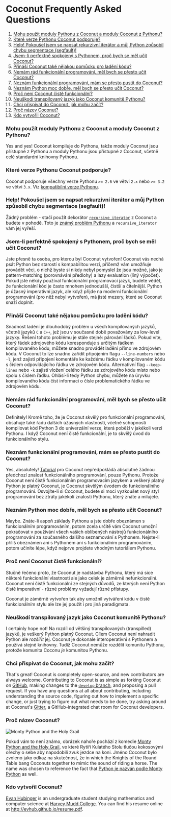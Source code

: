 # Coconut Frequently Asked Questions

<!-- MarkdownTOC -->

1. [Mohu použít moduly Pythonu z Coconut a moduly Coconut z Pythonu?](#can-i-use-python-modules-from-coconut-and-coconut-modules-from-python)
1. [Které verze Pythonu Coconut podporuje?](#what-versions-of-python-does-coconut-support)
1. [Help! Pokoušel jsem se napsat rekurzivní iterátor a můj Python způsobil chybu segmentace (segfault)!](#help-i-tried-to-write-a-recursive-iterator-and-my-python-segfaulted)
1. [Jsem-li perfektně spokojený s Pythonem, proč bych se měl učit Coconut?](#if-im-already-perfectly-happy-with-python-why-should-i-learn-coconut)
1. [Přináší Coconut také nějakou pomůcku pro ladění kódu?](#how-will-i-be-able-to-debug-my-python-if-im-not-the-one-writing-it)
1. [Nemám rád funkcionální programování, měl bych se přesto učit Coconut?](#i-dont-like-functional-programming-should-i-still-learn-coconut)
1. [Neznám funkcionální programování, mám se přesto pustit do Coconut?](#i-dont-know-functional-programming-should-i-still-learn-coconut)
1. [Neznám Python moc dobře, měl bych se přesto učit Coconut?](#i-dont-know-python-very-well-should-i-still-learn-coconut)
1. [Proč není Coconut čistě funkcionální?](#why-isnt-coconut-purely-functional)
1. [Neuškodí transpilovaný jazyk jako Coconut komunitě Pythonu?](#wont-a-transpiled-language-like-coconut-be-bad-for-the-python-community)
1. [Chci přispívat do Coconut, jak mohu začít?](#i-want-to-contribute-to-coconut-how-do-i-get-started)
1. [Proč název Coconut?](#why-the-name-coconut)
1. [Kdo vytvořil Coconut?](#who-developed-coconut)

<!-- /MarkdownTOC -->

### Mohu použít moduly Pythonu z Coconut a moduly Coconut z Pythonu?

Yes and yes! Coconut kompiluje do Pythonu, takže moduly Coconut jsou přístupné z Pythonu a moduly Pythonu jsou přístupné z Coconut, včetně celé standardní knihovny Pythonu.

### Které verze Pythonu Coconut podporuje?

Coconut podporuje všechny verze Pythonu `>= 2.6` ve větvi `2.x` nebo `>= 3.2` ve větvi `3.x`. Viz [kompatibilní verze Pythonu](http://coconut.readthedocs.io/en/master/DOCS.html#compatible-python-versions).

### Help! Pokoušel jsem se napsat rekurzivní iterátor a můj Python způsobil chybu segmentace (segfault)!

Žádný problém - stačí použít dekorátor [`recursive_iterator`](http://coconut.readthedocs.io/en/master/DOCS.html#recursive_iterator) z Coconut a budete v pohodě. Toto je [známý problém  Pythonu](http://bugs.python.org/issue14010) a `recursive_iterator` vám jej vyřeší.

### Jsem-li perfektně spokojený s Pythonem, proč bych se měl učit Coconut?

Jste přesně ta osoba, pro kterou byl Coconut vytvořen! Coconut vás nechá psát Python bez starostí s kompabilitou verzí, přičemž vám umožňuje provádět věci, o nichž byste si nikdy nebyl pomyslel že jsou možné, jako je pattern-matching (porovnávání předlohy) a lazy evaluation (líný výpočet). Pokud jste někdy používal funkcionální programovací jazyk, budete vědět, že funkcionální kód je často mnohem jednodušší, čistší a čitelnější. Python je úžasný imperativní jazyk, ale když přijde na moderní funkcionální programování (pro něž nebyl vytvořen), má jisté mezery, které se Coconut snaží doplnit.

### Přináší Coconut také nějakou pomůcku pro ladění kódu?

Snadnost ladění je dlouhodobý problém u všech kompilovaných jazyků, včetně jazyků `C` a `C++`, jež jsou v současné době považovány za low-level jazyky. Řešení tohoto problému je stále stejné: párování řádků. Pokud víte, který řádek zdrojového kódu koresponduje s určitým řádkem kompilovaného kódu, můžete snadno provádět ladění přímo ve zdrojovém kódu. V Coconut to lze snadno zařídit připojením flagu `--line-numbers` nebo `-l`, jenž zajistí připojení komentáře ke každému řádku v kompilovaném kódu s číslem odpovídajícího řádku ve zdrojovém kódu. Alternativní flag `--keep-lines` nebo `-k` zajistí vložení celého řádku ze zdrojového kódu místo nebo spolu s číslem řádku. Ohlásí-li tedy Python chybu, můžete na úryvku kompilovaného kódu číst informaci o čísle problematického řádku ve zdrojovém kódu.

### Nemám rád funkcionální programování, měl bych se přesto učit Coconut?

Definitely! Kromě toho, že je Coconut skvělý pro funkcionální programování, obsahuje také řadu dalších úžasných vlastností, včetně schopnosti kompilovat kód Python 3 do univerzální verze, která poběží v jakékoli verzi Pythonu. I když Coconut není čistě funkcionální, je to skvělý úvod do funkcionálního stylu.

### Neznám funkcionální programování, mám se přesto pustit do Coconut?

Yes, absolutely! [Tutorial](http://coconut.readthedocs.io/en/master/HELP.html) pro Coconut nepředpokládá absolutně žádnou předchozí znalost funkcionálního programování, pouze Pythonu. Protože Coconut není čistě funkcionálním programovacím jazykem a veškerý platný Python je platný Coconut, je Coconut skvělým úvodem do funkcionálního programování. Osvojíte-li si Coconut, budete si moci vyzkoušet nový styl programování bez ztráty jakékoli znalosti Pythonu, který znáte a milujete.

### Neznám Python moc dobře, měl bych se přesto učit Coconut?

Maybe. Znáte-li aspoň základy Pythonu a jste dobře obeznámen s funkcionálním programováním, potom zcela určitě vám Coconut umožní pokračovat v používání všech vašich oblíbených nástrojů funkcionálního programování za současného dalšího seznamování s Pythonem. Nejste-li příliš obeznámen ani s Pythonem ani s funkcionálním programováním, potom učiníte lépe, když nejprve projdete vhodným tutoriálem Pythonu.

### Proč není Coconut čistě funkcionální?

Stučně řečeno proto, že Coconut je nadstavba Pythonu, který má sice některé funkcionální vlastnosti ale jako celek je záměrně nefunkcionální. Coconut není čistě funkcionální ze stejných důvodů, ze kterých není Python čistě imperativní - různé problémy vyžadují různé přístupy. 

Coconut je záměrně vytvořen tak aby umožnil vytváření kódu v čistě funkcionálním stylu ale lze jej použít i pro jiná paradigmata.

### Neuškodí transpilovaný jazyk jako Coconut komunitě Pythonu?

I certainly hope not! Na rozdíl od většiný transpilovaných (transpilled) jazyků, je veškerý Python platný Coconut. Cílem Coconut není nahradit Python ale _rozšířit_ jej. Coconut je dokonale interoperativní s Pythonem a používá stejné knihovny. Tudíž Coconut nemůže rozdělit komunitu Pythonu, protože komunita Coconu _je_ komunitou Pythonu.

### Chci přispívat do Coconut, jak mohu začít?

That's great! Coconut is completely open-source, and new contributors are always welcome. Contributing to Coconut is as simple as forking Coconut on [GitHub](https://github.com/evhub/coconut), making changes to the [`develop` branch](https://github.com/evhub/coconut/tree/develop), and proposing a pull request. If you have any questions at all about contributing, including understanding the source code, figuring out how to implement a specific change, or just trying to figure out what needs to be done, try asking around at Coconut's [Gitter](https://gitter.im/evhub/coconut), a GitHub-integrated chat room for Coconut developers.

### Proč název Coconut?

![Monty Python and the Holy Grail](http://i.imgur.com/PoFot.jpg)

Pokud vám to není známo, obrázek nahoře pochází z komedie [Monty Python and the Holy Grail](https://en.wikipedia.org/wiki/Monty_Python_and_the_Holy_Grail), ve které Rytíři Kulatého Stolu tlučou kokosovými ořechy o sebe aby napodobili zvuk jezdce na koni. Jméno Coconut bylo zvoleno jako odkaz na skutečnost, že
in which the Knights of the Round Table bang Coconuts together to mimic the sound of riding a horse. The name was chosen to reference the fact that [Python je nazván podle Monty Python](https://www.python.org/doc/essays/foreword/) as well.

### Kdo vytvořil Coconut?

[Evan Hubinger](https://github.com/evhub) is an undergraduate student studying mathematics and computer science at [Harvey Mudd College](https://www.hmc.edu/). You can find his resume online at <http://evhub.github.io/resume.pdf>.
